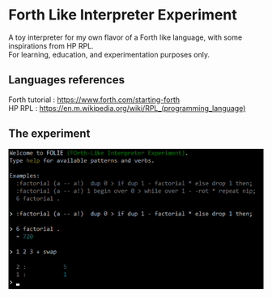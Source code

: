 # Forth Like Interpreter Experiment

A toy interpreter for my own flavor of a Forth like language, with some inspirations from HP RPL.  
For learning, education, and experimentation purposes only.

## Languages references

Forth tutorial : https://www.forth.com/starting-forth  
HP RPL : https://en.m.wikipedia.org/wiki/RPL_(programming_language)

## The experiment

![Screenshot](doc/screenshot.png)
